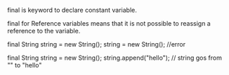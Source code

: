 final is keyword to declare constant variable.

final for Reference variables means that it is not possible to reassign a reference to the variable.

final String string = new String();
string = new String(); //error


final String string = new String();
string.append("hello");
// string gos from "" to "hello"